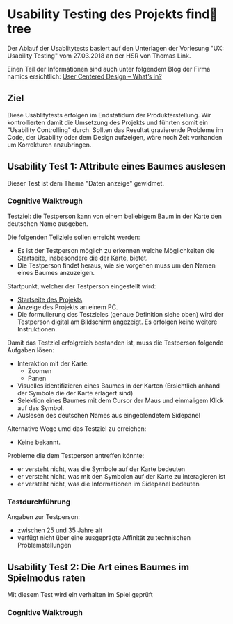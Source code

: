 # Usability Testing des Projekts find:evergreen_tree:tree

Der Ablauf der Usablitytests basiert auf den Unterlagen der Vorlesung "UX: Usability Testing" vom 27.03.2018 an der HSR von Thomas Link.

Einen Teil der Informationen sind auch unter folgendem Blog der Firma namics ersichtlich: [User Centered Design – What’s in?](https://blog.namics.com/2009/11/user-centered-d.html)

## Ziel
Diese Usablitytests erfolgen im Endstatidum der Produkterstellung. 
Wir kontrollierten damit die Umsetzung des Projekts und führten somit ein "Usability Controlling" durch.
Sollten das Resultat gravierende Probleme im Code, der Usability oder dem Design aufzeigen, 
wäre noch Zeit vorhanden um Korrekturen anzubringen. 

## Usability Test 1: Attribute eines Baumes auslesen
Dieser Test ist dem Thema "Daten anzeige" gewidmet.
### Cognitive Walktrough
Testziel: die Testperson kann von einem beliebigem Baum in der Karte den deutschen Name ausgeben. 

Die folgenden Teilziele sollen erreicht werden:
- Es ist der Testperson möglich zu erkennen welche Möglichkeiten die Startseite, insbesondere die der Karte, bietet.
- Die Testperson findet heraus, wie sie vorgehen muss um den Namen eines Baumes anzuzeigen.

Startpunkt, welcher der Testperson eingestellt wird:
- [Startseite des Projekts](https://captaininler.github.io/findAtree).
- Anzeige des Projekts an einem PC.
- Die formulierung des Testzieles (genaue Definition siehe oben) wird der Testperson digital am Bildschirm angezeigt. Es erfolgen keine weitere Instruktionen.

Damit das Testziel erfolgreich bestanden ist, muss die Testperson folgende Aufgaben lösen:
- Interaktion mit der Karte:
  - Zoomen
  - Panen
- Visuelles identifizieren eines Baumes in der Karten (Ersichtlich anhand der Symbole die der Karte erlagert sind)
- Selektion eines Baumes mit dem Cursor der Maus und einmaligem Klick auf das Symbol.
- Auslesen des deutschen Names aus eingeblendetem Sidepanel

Alternative Wege umd das Testziel zu erreichen:
- Keine bekannt.

Probleme die dem Testperson antreffen könnte:
- er versteht nicht, was die Symbole auf der Karte bedeuten
- er versteht nicht, was mit den Symbolen auf der Karte zu interagieren ist
- er versteht nicht, was die Informationen im Sidepanel bedeuten

### Testdurchführung
Angaben zur Testperson:
- zwischen 25 und 35 Jahre alt
- verfügt nicht über eine ausgeprägte Affinität zu technischen Problemstellungen






## Usability Test 2: Die Art eines Baumes im Spielmodus raten
Mit diesem Test wird ein verhalten im Spiel geprüft
### Cognitive Walktrough
